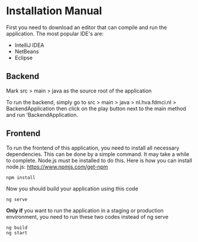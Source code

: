 # Installation Manual

First you need to download an editor that can compile and run the application. The most popular IDE's are:
* IntelliJ IDEA
* NetBeans
* Eclipse

## Backend
Mark src > main > java as the source root of the application

To run the backend, simply go to src > main > java > nl.hva.fdmci.nl > BackendApplication 
then click on the play button next to the main method and run 'BackendApplication.

## Frontend
To run the frontend of this application, you need to install all necessary dependencies. This can be done by a simple command. It may take a while to complete.
Node.js must be installed to do this. Here is how you can install node.js: https://www.npmjs.com/get-npm
```
npm install
```

Now you should build your application using this code
```
ng serve
```

**Only if** you want to run the application in a staging or production environment, you need to run these two codes instead of ng serve
```
ng build    
ng start
```
